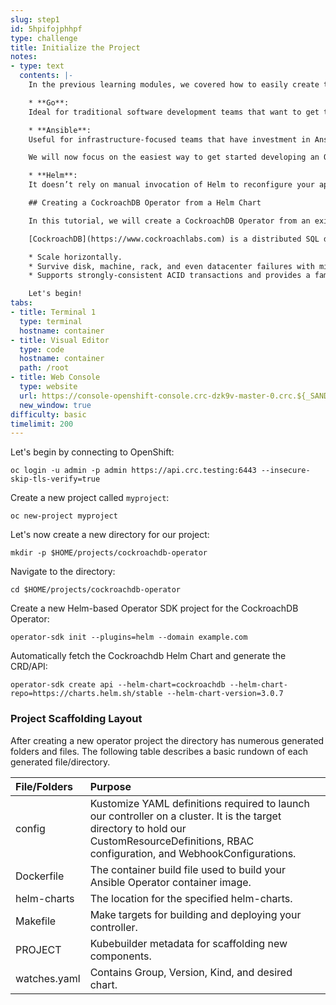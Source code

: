 ```yaml
---
slug: step1
id: 5hpifojphhpf
type: challenge
title: Initialize the Project
notes:
- type: text
  contents: |-
    In the previous learning modules, we covered how to easily create the following types of Operators with the Operator SDK:

    * **Go**:
    Ideal for traditional software development teams that want to get to a fully auto-pilot Operator. It gives you the ability to leverage the same Kubernetes libraries the upstream projects uses under the hood. Check out the [Go Getting Started guide](https://sdk.operatorframework.io/docs/building-operators/golang/).

    * **Ansible**:
    Useful for infrastructure-focused teams that have investment in Ansible modules but want to use them in a Kubernetes-native way. Also great for using Ansible to configure off-cluster objects like hardware load balancers. Check out the [Ansible Getting Started guide](https://sdk.operatorframework.io/docs/building-operators/ansible/).

    We will now focus on the easiest way to get started developing an Operator:

    * **Helm**:
    It doesn’t rely on manual invocation of Helm to reconfigure your apps. Check out the [Helm Operator Getting Started guide](https://sdk.operatorframework.io/docs/building-operators/helm/) for more information.

    ## Creating a CockroachDB Operator from a Helm Chart

    In this tutorial, we will create a CockroachDB Operator from an existing [CockroachDB Helm Chart](https://github.com/helm/charts/tree/master/stable/cockroachdb).

    [CockroachDB](https://www.cockroachlabs.com) is a distributed SQL database built on a transactional and strongly-consistent key-value store. It can:

    * Scale horizontally.
    * Survive disk, machine, rack, and even datacenter failures with minimal latency disruption and no manual intervention.
    * Supports strongly-consistent ACID transactions and provides a familiar SQL API for structuring, manipulating, and querying data.

    Let's begin!
tabs:
- title: Terminal 1
  type: terminal
  hostname: container
- title: Visual Editor
  type: code
  hostname: container
  path: /root
- title: Web Console
  type: website
  url: https://console-openshift-console.crc-dzk9v-master-0.crc.${_SANDBOX_ID}.instruqt.io
  new_window: true
difficulty: basic
timelimit: 200
---
```

Let's begin by connecting to OpenShift:

```
oc login -u admin -p admin https://api.crc.testing:6443 --insecure-skip-tls-verify=true
```

Create a new project called `myproject`:

```
oc new-project myproject
```

Let's now create a new directory for our project:

```
mkdir -p $HOME/projects/cockroachdb-operator
```

Navigate to the directory:

```
cd $HOME/projects/cockroachdb-operator
```

Create a new Helm-based Operator SDK project for the CockroachDB Operator:

```
operator-sdk init --plugins=helm --domain example.com
```

Automatically fetch the Cockroachdb Helm Chart and generate the CRD/API:

```
operator-sdk create api --helm-chart=cockroachdb --helm-chart-repo=https://charts.helm.sh/stable --helm-chart-version=3.0.7
```

### Project Scaffolding Layout

After creating a new operator project the directory has numerous generated folders and files. The following
table describes a basic rundown of each generated file/directory.

| File/Folders   | Purpose                           |
| :---           | :--- |
| config | Kustomize YAML definitions required to launch our controller on a cluster. It is the target directory to hold our CustomResourceDefinitions, RBAC configuration, and WebhookConfigurations.
| Dockerfile | The container build file used to build your Ansible Operator container image. |
| helm-charts | The location for the specified helm-charts. |
| Makefile | Make targets for building and deploying your controller. |
| PROJECT | Kubebuilder metadata for scaffolding new components. |
| watches.yaml | Contains Group, Version, Kind, and desired chart. |
